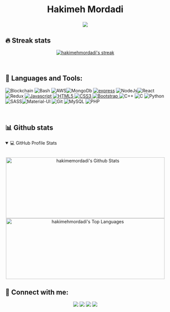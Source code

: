 
<h1 align="center">Hakimeh Mordadi</h1>
<h3 align="center"><img src="https://readme-typing-svg.herokuapp.com?center=true&vCenter=true&lines=Blockchain+%26+Web+Developer"></h3>

## 🔥 Streak stats
<p align="center">
  <a href="https://github.com/hakimehmordadi">
    <img  alt="hakimehmordadi's streak" src="https://github-readme-streak-stats.herokuapp.com/?user=hakimehmordadi&theme=highcontrast&hide_border=true"/>
  </a>
</p>
</br>

## 🚀 Languages and Tools:
<p align="left"> <img src="https://img.icons8.com/fluency/48/000000/blockchain.png" alt="Blockchain"/>
  <img src="https://img.icons8.com/plasticine/52/000000/bash.png" alt="Bash"/>
  <img src="https://img.icons8.com/color/48/000000/amazon-web-services.png" alt="AWS"/><img src="https://img.icons8.com/color/48/000000/mongodb.png" alt="MongoDb"/>
  <a href="https://expressjs.com" target="_blank"><img src="https://img.shields.io/badge/express.js-%23404d59.svg?style=for-the-badge&logo=express&logoColor=%2361DAFB" alt="express"/></a>
  <img src="https://img.icons8.com/color/48/000000/nodejs.png" alt="NodeJs"/><img src="https://img.icons8.com/plasticine/48/000000/react.png" alt="React"/>
  <img src="https://img.icons8.com/color/48/000000/redux.png" alt="Redux"/>
  <a href="https://developer.mozilla.org/en-US/docs/Web/JavaScript" target="_blank"> <img src="https://img.icons8.com/color/48/000000/javascript.png" alt="Javascript"/></a> 
  <a href="https://www.w3.org/html/" target="_blank"> <img src="https://img.icons8.com/color/48/000000/html-5.png" alt="HTML5"/> </a> 
  <a href="https://www.w3schools.com/css/" target="_blank"> <img src="https://img.icons8.com/color/48/000000/css3.png" alt="CSS3"/> </a> 
  <a href="https://getbootstrap.com" target="_blank"> <img src="https://img.icons8.com/color/48/000000/bootstrap.png" alt="Bootstrap"/> </a> 
  <img src="https://img.icons8.com/color/48/000000/c-plus-plus-logo.png" alt="C++"/>
  <img src="https://img.icons8.com/color/48/000000/c-programming.png" alt="C"/>
  <img src="https://img.icons8.com/color/48/000000/python--v1.png" alt="Python"/>
  <img src="https://img.icons8.com/color/48/000000/sass.png" alt="SASS"/><img src="https://img.icons8.com/color/48/000000/material-ui.png" alt="Material-UI"/>
  <img src="https://img.icons8.com/color/48/000000/git.png" alt="Git"/>
  <img src="https://img.icons8.com/color/48/000000/mysql-logo.png" alt="MySQL"/>
  <img src="https://img.icons8.com/officel/40/000000/php-logo.png" alt="PHP"/> 
</p>

</br>

## 📊 Github stats
<details open=""> 
  <summary>💻 GitHub Profile Stats</summary>
  <br/>
  <p align="center">
    <a href="https://www.linkedin.com/in/h-mordadi/"><img align="center" alt="hakimemordadi's Github Stats" src="https://github-readme-stats.vercel.app/api/?username=hakimehmordadi&show_icons=true&count_private=true&theme=highcontrast" height="192px" width="500"/></a>
  <a href="https://www.linkedin.com/in/h-mordadi/"><img align="center" height="192px" width="500" alt="hakimehmordadi's Top Languages" src="https://github-readme-stats.vercel.app/api/top-langs/?username=hakimehmordadi&langs_count=20&layout=compact&theme=highcontrast&hide_border=true" /></a>
  <br/>
  </p>
 
</details>

<!--social-->
## 🙋‍ Connect with me:
<p align="center">
<a href="mailto:golnarmordadi@gmail.com"><img src="https://img.shields.io/badge/Gmail-D14836?style=for-the-badge&logo=gmail&logoColor=white"/></a>
<a href = "https://www.linkedin.com/in/h-mordadi/" target= "_blank"><img src="https://img.shields.io/badge/linkedin-%230077B5.svg?style=for-the-badge&logo=linkedin&logoColor=white"/></a>
<a href ="https://github.com/hakimehmordadi"><img src="https://img.shields.io/badge/github-%23121011.svg?style=for-the-badge&logo=github&logoColor=white"/></a>
<a href="https://wa.me/40732882520"><img src="https://img.shields.io/badge/WhatsApp-25D366?style=for-the-badge&logo=whatsapp&logoColor=white"/></a>
</p>
